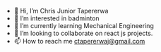 - 👋 Hi, I’m Chris Junior Tapererwa
- 👀 I’m interested in badminton
- 🌱 I’m currently learning Mechanical Engineering
- 💞️ I’m looking to collaborate on react js projects.
- 📫 How to reach me ctapererwaj@gmail.com

<!---
tapererwaj/tapererwaj is a ✨ special ✨ repository because its `README.md` (this file) appears on your GitHub profile.
You can click the Preview link to take a look at your changes.
--->

